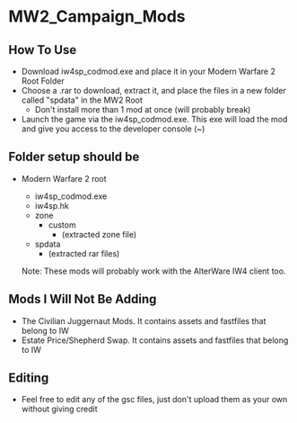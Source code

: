 # MW2_Campaign_Mods

## How To Use
- Download iw4sp_codmod.exe and place it in your Modern Warfare 2 Root Folder
- Choose a .rar to download, extract it, and place the files in a new folder called "spdata" in the MW2 Root
  - Don't install more than 1 mod at once (will probably break)
- Launch the game via the iw4sp_codmod.exe. This exe will load the mod and give you access to the developer console (~)

## Folder setup should be
- Modern Warfare 2 root
  - iw4sp_codmod.exe
  - iw4sp.hk
  - zone
    - custom
      - (extracted zone file)
  - spdata
    - (extracted rar files)

  Note: These mods will probably work with the AlterWare IW4 client too.
## Mods I Will Not Be Adding
- The Civilian Juggernaut Mods. It contains assets and fastfiles that belong to IW
- Estate Price/Shepherd Swap. It contains assets and fastfiles that belong to IW
    
## Editing
- Feel free to edit any of the gsc files, just don't upload them as your own without giving credit
